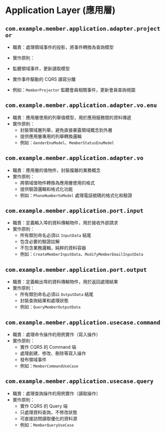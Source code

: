 # Application Layer (應用層)

## `com.example.member.application.adapter.projector`

- 職責：處理領域事件的投影，將事件轉換為查詢模型
- 實作原則：

- 監聽領域事件，更新讀取模型
- 實作事件驅動的 CQRS 讀寫分離
- 例如：`MemberProjector` 監聽會員相關事件，更新會員查詢視圖

## `com.example.member.application.adapter.vo.enu`

- 職責：應用層使用的列舉值模型，用於應用服務間的資料傳遞
- 實作原則：
    - 封裝領域層列舉，避免直接暴露領域概念到外層
    - 提供應用層專用的列舉轉換邏輯
    - 例如：`GenderEnuModel`、`MemberStatusEnuModel`

## `com.example.member.application.adapter.vo`

- 職責：應用層的值物件，封裝複雜的業務概念
- 實作原則：
    - 將領域值物件轉換為應用層使用的格式
    - 提供驗證邏輯和格式化功能
    - 例如：`PhoneNumberVoModel` 處理電話號碼的格式化和驗證

## `com.example.member.application.port.input`

- 職責：定義輸入埠的資料傳輸物件，用於接收外部請求
- 實作原則：
    - 所有類別命名必須以 `InputData` 結尾
    - 包含必要的驗證註解
    - 不包含業務邏輯，純粹的資料容器
    - 例如：`CreateMemberInputData`、`ModifyMemberEmailInputData`

## `com.example.member.application.port.output`

- 職責：定義輸出埠的資料傳輸物件，用於返回處理結果
- 實作原則：
    - 所有類別命名必須以 `OutputData` 結尾
    - 封裝查詢結果和處理狀態
    - 例如：`QueryMemberOutputData`

## `com.example.member.application.usecase.command`

- 職責：處理命令操作的用例實作（寫入操作）
- 實作原則：
    - 實作 CQRS 的 Command 端
    - 處理創建、修改、刪除等寫入操作
    - 發布領域事件
    - 例如：`MemberCommandUseCase`

## `com.example.member.application.usecase.query`

- 職責：處理查詢操作的用例實作（讀取操作）
- 實作原則：
    - 實作 CQRS 的 Query 端
    - 只處理資料查詢，不修改狀態
    - 可直接訪問讀取優化的資料源
    - 例如：`MemberQueryUseCase`